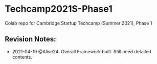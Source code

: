 # Techcamp2021S-Phase1
Colab repo for Cambridge Startup Techcamp (Summer 2021), Phase 1


## Revision Notes:
- 2021-04-19 @Alive24: Overall Framework built. Still need detailed contents.
